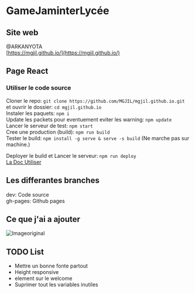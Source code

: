 # GameJaminterLycée

## Site web 
@ARKANYOTA \
[https://mgjil.github.io/](https://mgjil.github.io/)

## Page React
### Utiliser le code source

Cloner le repo: `git clone https://github.com/MGJIL/mgjil.github.io.git` et ouvrir le dossier: `cd mgjil.github.io` \
Instaler les paquets: `npm i` \
Update les packets pour eventuement eviter les warning:  `npm update` \
Lancer le serveur de test: `npm start` \
Cree une production (build): `npm run build` \
Tester le build: `npm install -g serve & serve -s build` (Ne marche pas sur machine.)

Deployer le build et Lancer le serveur: `npm run deploy` \
[La Doc Utiliser](https://create-react-app.dev/docs/deployment/#github-pages)

## Les differantes branches

dev: Code source \
gh-pages: Github pages

## Ce que j'ai a ajouter
![Imageoriginal](/README_Files/jamaffiche.png)

## TODO List

- Mettre un bonne fonte partout
- Height responsive
- element sur le welcome
- Suprimer tout les variables inutiles
